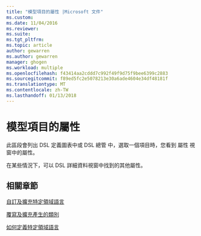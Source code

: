 ```yaml
---
title: "模型項目的屬性 |Microsoft 文件"
ms.custom: 
ms.date: 11/04/2016
ms.reviewer: 
ms.suite: 
ms.tgt_pltfrm: 
ms.topic: article
author: gewarren
ms.author: gewarren
manager: ghogen
ms.workload: multiple
ms.openlocfilehash: f43414aa2cddd7c992f49f9d75f9bee6399c2883
ms.sourcegitcommit: f89ed5fc2e5078213e30a6ade4604e34df48181f
ms.translationtype: MT
ms.contentlocale: zh-TW
ms.lasthandoff: 01/13/2018
---
```

# <a name="properties-of-model-elements"></a>模型項目的屬性
此區段會列出 DSL 定義圖表中或 DSL 總管 中，選取一個項目時，您看到 屬性 視窗中的屬性。  
  
 在某些情況下，可以 DSL 詳細資料視窗中找到的其他屬性。  
  
## <a name="related-sections"></a>相關章節  
 [自訂及擴充特定領域語言](../modeling/customizing-and-extending-a-domain-specific-language.md)  
  
 [覆寫及擴充產生的類別](../modeling/overriding-and-extending-the-generated-classes.md)  
  
 [如何定義特定領域語言](../modeling/how-to-define-a-domain-specific-language.md)